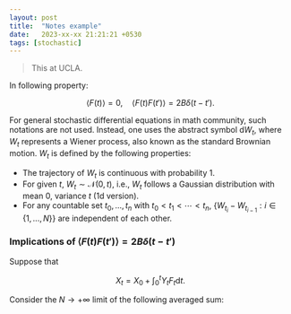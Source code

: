 ```yaml
---
layout: post
title:  "Notes example"
date:   2023-xx-xx 21:21:21 +0530
tags: [stochastic]
---
```

> This at UCLA.
  
In following property:

$$
\langle F(t) \rangle = 0, \quad \langle F(t) F(t') \rangle = 2B \delta (t- t').
$$

For general stochastic differential equations in math community, such notations are not used. Instead, one uses the abstract symbol $\mathrm{d}W_t$, where $W_t$ represents a Wiener process, also known as the standard Brownian motion. $W_t$ is defined by the following properties:
- The trajectory of $W_t$ is continuous with probability 1.
- For given $t$, $W_t \sim \mathcal{N}(0,t)$, i.e., $W_t$ follows a Gaussian distribution with mean 0, variance $t$ (1d version).
- For any countable set ${t_0,...,t_n}$ with $t_0 < t_1 < \cdots < t_n$, $\{W_{t_i}-W_{t_{i-1}}: i\in \{ 1 ,..., N\}\}$ are independent of each other.

### Implications of $\langle F(t)F(t') \rangle= 2B \delta(t-t')$
Suppose that

$$
X_t = X_0 + \int_0^t Y_t F_t \mathrm{d} t.
$$

Consider the $N \rightarrow +\infty$ limit of the following averaged sum:

